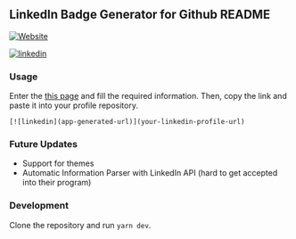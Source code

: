 ## LinkedIn Badge Generator for Github README


[![Website](https://img.shields.io/website?label=Linkedin%20Badge%20Generator&style=for-the-badge&url=https%3A%2F%2Flinkedin-github.herokuapp.com%2F)](https://linkedin-github.herokuapp.com/)

[![linkedin](https://linkedin-github.herokuapp.com/api/render/asd/asd/asd/asd/asd/https%3A%2F%2Favatars.githubusercontent.com%2Fu%2F74751751%3Fs%3D120%26v%3D4/ads/asd)](https://google.com)

### Usage
Enter the [this page](https://linkedin-github.herokuapp.com/) and fill the required information. Then, copy the link and paste it into your profile repository.
```
[![linkedin](app-generated-url)](your-linkedin-profile-url)
```

### Future Updates
- Support for themes
- Automatic Information Parser with LinkedIn API (hard to get accepted into their program)

### Development
Clone the repository and run `yarn dev`. 
